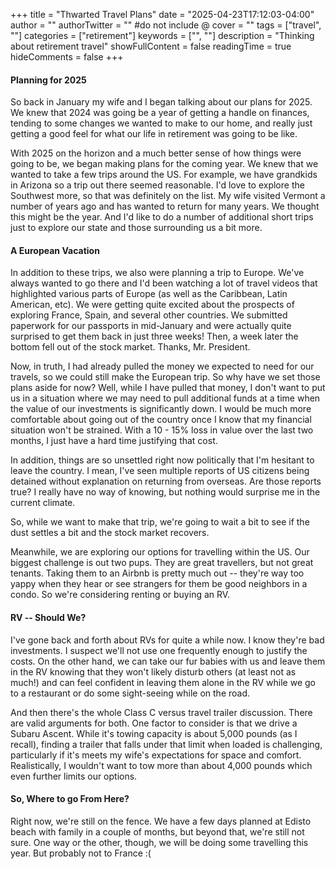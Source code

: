 +++
title = "Thwarted Travel Plans"
date = "2025-04-23T17:12:03-04:00"
author = ""
authorTwitter = "" #do not include @
cover = ""
tags = ["travel", ""]
categories = ["retirement"]
keywords = ["", ""]
description = "Thinking about retirement travel"
showFullContent = false
readingTime = true
hideComments = false
+++
#### Planning for 2025
So back in January my wife and I began talking about our plans for 2025.  We knew that 2024 was going be a year of getting a handle on finances, tending to some changes we wanted to make to our home, and really just getting a good feel for what our life in retirement was going to be like.

With 2025 on the horizon and a much better sense of how things were going to be, we began making plans for the coming year.  We knew that we wanted to take a few trips around the US. For example, we have grandkids in Arizona so a trip out there seemed reasonable.  I'd love to explore the Southwest more, so that was definitely on the list.  My wife visited Vermont a number of years ago and has wanted to return for many years.  We thought this might be the year. And I'd like to do a number of additional short trips just to explore our state and those surrounding us a bit more. 

#### A European Vacation
In addition to these trips, we also were planning a trip to Europe.  We've always wanted to go there and I'd been watching a lot of travel videos that highlighted various parts of Europe (as well as the Caribbean, Latin American, etc). We were getting quite excited about the prospects of exploring France, Spain, and several other countries. We submitted paperwork for our passports in mid-January and were actually quite surprised to get them back in just three weeks!  Then, a week later the bottom fell out of the stock market.  Thanks, Mr. President.

Now, in truth, I had already pulled the money we expected to need for our travels, so we could still make the European trip.  So why have we set those plans aside for now?  Well, while I have pulled that money, I don't want to put us in a situation where we may need to pull additional funds at a time when the value of our investments is significantly down.  I would be much more comfortable about going out of the country once I know that my financial situation won't be strained.  With a 10 - 15% loss in value over the last  two months, I just have a hard time justifying that cost.

In addition, things are so unsettled right now politically that I'm hesitant to leave the country. I mean, I've seen multiple reports of US citizens being detained without explanation on returning from overseas. Are those reports true? I really have no way of knowing, but nothing would surprise me in the current climate. 

So, while we want to make that trip, we're going to wait a bit to see if the dust settles a bit and the stock market recovers.

Meanwhile, we are exploring our options for travelling within the US.  Our biggest challenge is out two pups.  They are great travellers, but not great tenants.  Taking them to an Airbnb is pretty much out -- they're way too yappy when they hear or see strangers for them be good neighbors in a condo.  So we're considering renting or buying an RV.  

#### RV -- Should We?

I've gone back and forth about RVs for quite a while now.  I know they're bad investments.  I suspect we'll not use one frequently enough to justify the costs.  On the other hand, we can take our fur babies with us and leave them in the RV knowing that they won't likely disturb others (at least not as much!) and can feel confident in leaving them alone in the RV while we go to a restaurant or do some sight-seeing while on the road.

And then there's the whole Class C versus travel trailer discussion.  There are valid arguments for both.  One factor to consider is that we drive a Subaru Ascent.  While it's towing capacity is about 5,000 pounds (as I recall), finding a trailer that falls under that limit when loaded is challenging, particularly if it's meets my wife's expectations for space and comfort. Realistically, I wouldn't want to tow more than about 4,000 pounds which even further limits our options.

#### So, Where to go From Here?

Right now, we're still on the fence.  We have a few days planned at Edisto beach with family in a couple of months, but beyond that, we're still not sure.  One way or the other, though, we will be doing some travelling this year.  But probably not to France :(


